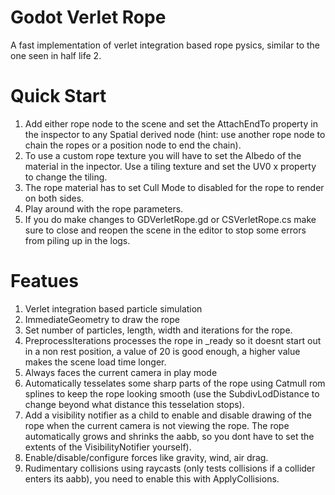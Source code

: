 # Godot Verlet Rope

A fast implementation of verlet integration based rope pysics, similar to the one seen in half life 2.

# Quick Start
1. Add either rope node to the scene and set the AttachEndTo property in the inspector to any Spatial derived node (hint: use another rope node to chain the ropes or a position node to end the chain).
2. To use a custom rope texture you will have to set the Albedo of the material in the inpector. Use a tiling texture and set the UV0 x property to change the tiling.
3. The rope material has to set Cull Mode to disabled for the rope to render on both sides.
4. Play around with the rope parameters.
5. If you do make changes to GDVerletRope.gd or CSVerletRope.cs make sure to close and reopen the scene in the editor to stop some errors from piling up in the logs.

# Featues
1. Verlet integration based particle simulation
2. ImmediateGeometry to draw the rope
3. Set number of particles, length, width and iterations for the rope.
4. PreprocessIterations processes the rope in _ready so it doesnt start out in a non rest position, a value of 20 is good enough, a higher value makes the scene load time longer.
5. Always faces the current camera in play mode
6. Automatically tesselates some sharp parts of the rope using Catmull rom splines to keep the rope looking smooth (use the SubdivLodDistance to change beyond what distance this tesselation stops).
7. Add a visibility notifier as a child to enable and disable drawing of the rope when the current camera is not viewing the rope. The rope automatically grows and shrinks the aabb, so you dont have to set the extents of the VisibilityNotifier yourself).
8. Enable/disable/configure forces like gravity, wind, air drag.
9. Rudimentary collisions using raycasts (only tests collisions if a collider enters its aabb), you need to enable this with ApplyCollisions.

